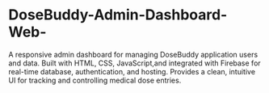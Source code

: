 # DoseBuddy-Admin-Dashboard-Web-
A responsive admin dashboard for managing DoseBuddy application users and data. Built with HTML, CSS, JavaScript,and integrated with Firebase for real-time database, authentication, and hosting. Provides a clean, intuitive UI for tracking and controlling medical dose entries.
